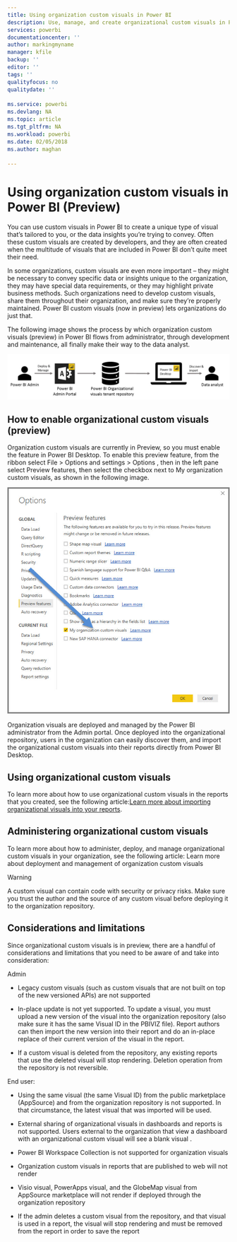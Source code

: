 ```yaml
---
title: Using organization custom visuals in Power BI
description: Use, manage, and create organizational custom visuals in Power BI
services: powerbi
documentationcenter: ''
author: markingmyname
manager: kfile
backup: ''
editor: ''
tags: ''
qualityfocus: no
qualitydate: ''

ms.service: powerbi
ms.devlang: NA
ms.topic: article
ms.tgt_pltfrm: NA
ms.workload: powerbi
ms.date: 02/05/2018
ms.author: maghan

---
```

# Using organization custom visuals in Power BI (Preview)

You can use custom visuals in Power BI to create a unique type of visual that’s tailored to you, or the data insights you’re trying to convey. Often these custom visuals are created by developers, and they are often created when the multitude of visuals that are included in Power BI don’t quite meet their need. 

In some organizations, custom visuals are even more important – they might be necessary to convey specific data or insights unique to the organization, they may have special data requirements, or they may highlight private business methods. Such organizations need to develop custom visuals, share them throughout their organization, and make sure they’re properly maintained. Power BI custom visuals (now in preview) lets organizations do just that. 

The following image shows the process by which organization custom visuals (preview) in Power BI flows from administrator, through development and maintenance, all finally make their way to the data analyst.

![](media/power-bi-custom-visuals-organizational/custom-visual-org-01.jpg)

## How to enable organizational custom visuals (preview)

Organization custom visuals are currently in Preview, so you must enable the feature in Power BI Desktop. To enable this preview feature, from the ribbon select File > Options and settings > Options , then in the left pane select Preview features, then select the checkbox next to My organization custom visuals, as shown in the following image.

![](media/power-bi-custom-visuals-organizational/custom-visual-org-02.jpg)

Organization visuals are deployed and managed by the Power BI administrator from the Admin portal. Once deployed into the organizational repository, users in the organization can easily discover them, and import the organizational custom visuals into their reports directly from Power BI Desktop.

## Using organizational custom visuals

To learn more about how to use organizational custom visuals in the reports that you created, see the following article:[Learn more about importing organizational visuals into your reports](power-bi-custom-visuals.md).
 
## Administering organizational custom visuals

To learn more about how to administer, deploy, and manage organizational custom visuals in your organization, see the following article: Learn more about deployment and management of organization custom visuals 

> [!WARNING]
> A custom visual can contain code with security or privacy risks. Make sure you trust the author and the source of any custom visual before deploying it to the organization repository. 
> 

## Considerations and limitations
 
Since organizational custom visuals is in preview, there are a handful of considerations and limitations that you need to be aware of and take into consideration:
 
Admin

* Legacy custom visuals (such as custom visuals that are not built on top of the new versioned APIs) are not supported

* In-place update is not yet supported. To update a visual, you must upload a new version of the visual into the organization repository (also make sure it has the same Visual ID in the PBIVIZ file). Report authors can then import the new version into their report and do an in-place replace of their current version of the visual in the report.

* If a custom visual is deleted from the repository, any existing reports that use the deleted visual will stop rendering. Deletion operation from the repository is not reversible.
 
End user:

* Using the same visual (the same Visual ID) from the public marketplace (AppSource) and from the organization repository is not supported. In that circumstance, the latest visual that was imported will be used.

* External sharing of organizational visuals in dashboards and reports is not supported. Users external to the organization that view a dashboard with an organizational custom visual will see a blank visual . 

* Power BI Workspace Collection is not supported for organization visuals

* Organization custom visuals in reports that are published to web will not render

* Visio visual, PowerApps visual, and the GlobeMap visual from AppSource marketplace will not render if deployed through the organization repository

* If the admin deletes a custom visual from the repository, and that visual is used in a report, the visual will stop rendering and must be removed from the report in order to save the report